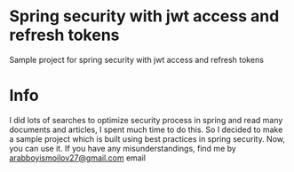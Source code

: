 # Spring security with jwt access and refresh tokens
Sample project for spring security with jwt access and refresh tokens

# Info
I did lots of searches to optimize security process in spring and read many documents and articles, I spent much time to do this.
So I decided to make a sample project which is built using best practices in spring security. Now, you can use it.
If you have any misunderstandings, find me by arabboyismoilov27@gmail.com email
